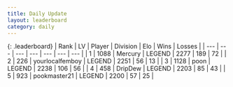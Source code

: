 ```yaml
---
title: Daily Update
layout: leaderboard
category: daily
---
```


{: .leaderboard}
| Rank | LV | Player | Division | Elo | Wins | Losses |
| --- | --- | --- | --- | --- | --- | --- |
| <span data-change="0">1</span> | 1088 | <span title="ID: 692745">Mercury</span> | LEGEND | <span data-change="28">2277</span> | <span data-change="29">189</span> | <span data-change="7">72</span> |
| <span data-change="1">2</span> | 226 | <span title="ID: 719486">yourlocalfemboy</span> | LEGEND | <span data-change="48">2251</span> | <span data-change="8">56</span> | <span data-change="0">13</span> |
| <span data-change="-1">3</span> | 1128 | <span title="ID: 540690">poon</span> | LEGEND | <span data-change="0">2238</span> | <span data-change="0">106</span> | <span data-change="0">56</span> |
| <span data-change="2">4</span> | 458 | <span title="ID: 649454">DripDew</span> | LEGEND | <span data-change="18">2203</span> | <span data-change="3">85</span> | <span data-change="0">43</span> |
| <span data-change="-1">5</span> | 923 | <span title="ID: 652474">pookmaster21</span> | LEGEND | <span data-change="0">2200</span> | <span data-change="0">57</span> | <span data-change="0">25</span> |